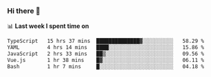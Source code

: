 ### Hi there 👋

<!--
**DBvc/DBvc** is a ✨ _special_ ✨ repository because its `README.md` (this file) appears on your GitHub profile.

Here are some ideas to get you started:

- 🔭 I’m currently working on ...
- 🌱 I’m currently learning ...
- 👯 I’m looking to collaborate on ...
- 🤔 I’m looking for help with ...
- 💬 Ask me about ...
- 📫 How to reach me: ...
- 😄 Pronouns: ...
- ⚡ Fun fact: ...
-->

📊 **Last week I spent time on**
<!--START_SECTION:waka-->

```txt
TypeScript   15 hrs 37 mins  ██████████████▓░░░░░░░░░░   58.29 %
YAML         4 hrs 14 mins   ████░░░░░░░░░░░░░░░░░░░░░   15.86 %
JavaScript   2 hrs 33 mins   ██▒░░░░░░░░░░░░░░░░░░░░░░   09.56 %
Vue.js       1 hr 38 mins    █▓░░░░░░░░░░░░░░░░░░░░░░░   06.11 %
Bash         1 hr 7 mins     █░░░░░░░░░░░░░░░░░░░░░░░░   04.18 %
```

<!--END_SECTION:waka-->
